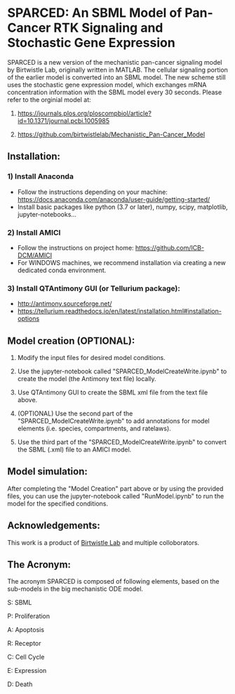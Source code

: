 # SPARCED: An SBML Model of Pan-Cancer RTK Signaling and Stochastic Gene Expression 

SPARCED is a new version of the mechanistic pan-cancer signaling model by Birtwistle Lab, originally written in MATLAB. The cellular signaling portion of the earlier model is converted into an SBML model. The new scheme still uses the stochastic gene expression model, which exchanges mRNA concentration information with the SBML model every 30 seconds. Please refer to the orginial model at:

1) https://journals.plos.org/ploscompbiol/article?id=10.1371/journal.pcbi.1005985

2) https://github.com/birtwistlelab/Mechanistic_Pan-Cancer_Model



## Installation:

### 1) Install Anaconda
  - Follow the instructions depending on your machine: https://docs.anaconda.com/anaconda/user-guide/getting-started/
  - Install basic packages like python (3.7 or later), numpy, scipy, matplotlib, jupyter-notebooks...

### 2) Install AMICI
  - Follow the instructions on project home: https://github.com/ICB-DCM/AMICI
  - For WINDOWS machines, we recommend installation via creating a new dedicated conda environment. 

### 3) Install QTAntimony GUI (or Tellurium package): 
  - http://antimony.sourceforge.net/
  - https://tellurium.readthedocs.io/en/latest/installation.html#installation-options



## Model creation (OPTIONAL):

1) Modify the input files for desired model conditions.

2) Use the jupyter-notebook called "SPARCED_ModelCreateWrite.ipynb" to create the model (the Antimony text file) locally.

3) Use QTAntimony GUI to create the SBML xml file from the text file above.

4) (OPTIONAL) Use the second part of the "SPARCED_ModelCreateWrite.ipynb" to add annotations for model elements (i.e. species, compartments, and ratelaws).

5) Use the third part of the "SPARCED_ModelCreateWrite.ipynb" to convert the SBML (.xml) file to an AMICI model.



## Model simulation:

After completing the "Model Creation" part above or by using the provided files, you can use the jupyter-notebook called "RunModel.ipynb" to run the model for the specified conditions.



## Acknowledgements:

This work is a product of [Birtwistle Lab](http://www.birtwistlelab.com/) and multiple colloborators.



## The Acronym:
The acronym SPARCED is composed of following elements, based on the sub-models in the big mechanistic ODE model.

  S: SBML
  
  P: Proliferation
  
  A: Apoptosis
  
  R: Receptor
  
  C: Cell Cycle
  
  E: Expression
  
  D: Death





